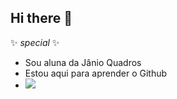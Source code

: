 ## Hi there 👋
 ✨ _special_ ✨ 

- Sou aluna da Jânio Quadros
- Estou aqui para aprender o Github
- ![](https://tenor.com/pt-BR/view/skeleton-dance-twerk-serbian-music-skeleton-dancing-to-serbian-music-skeleton-twerk-serbian-music-skeleton-twerk-gif-6536246301390801145)
